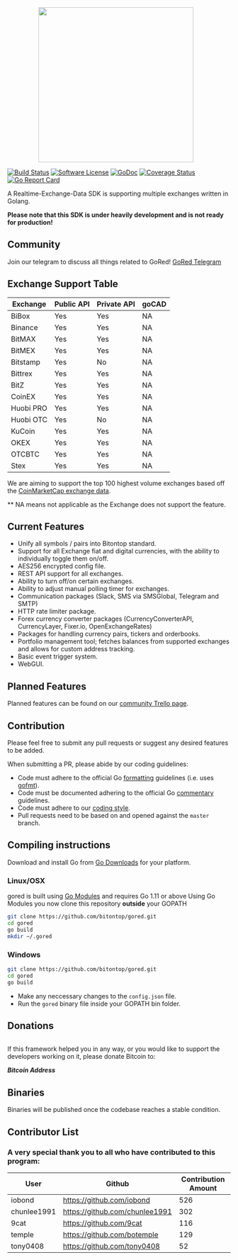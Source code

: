 <img src="" width="350px" height="350px" hspace="70">

[![Build Status](https://travis-ci.com/bitontop/gored.svg?branch=master)](https://travis-ci.com/bitontop/gored)
[![Software License](https://img.shields.io/badge/License-MIT-orange.svg?style=flat-square)](https://github.com/bitontop/gored/blob/master/LICENSE)
[![GoDoc](https://godoc.org/github.com/bitontop/gored?status.svg)](https://godoc.org/github.com/bitontop/gored)
[![Coverage Status](http://codecov.io/github/bitontop/gored/coverage.svg?branch=master)](http://codecov.io/github/bitontop/gored?branch=master)
[![Go Report Card](https://goreportcard.com/badge/github.com/bitontop/gored)](https://goreportcard.com/report/github.com/bitontop/gored)

A Realtime-Exchange-Data SDK is supporting multiple exchanges written in Golang.

**Please note that this SDK is under heavily development and is not ready for production!**

## Community

Join our telegram to discuss all things related to GoRed! [GoRed Telegram](https://t.me/bitontop)

## Exchange Support Table

|   Exchange   | Public API | Private API | goCAD |
|--------------|------------|-------------|-------|
| BiBox| Yes  | Yes  | NA  |
| Binance| Yes  | Yes  | NA  |
| BitMAX | Yes  | Yes  | NA  |
| BitMEX | Yes | Yes  | NA |
| Bitstamp | Yes  | No  | NA  |
| Bittrex | Yes | Yes  | NA |
| BitZ | Yes | Yes  | NA |
| CoinEX | Yes | Yes  | NA |
| Huobi PRO | Yes | Yes  | NA|
| Huobi OTC | Yes | No  | NA |
| KuCoin | Yes | Yes  | NA |
| OKEX | Yes | Yes  | NA |
| OTCBTC | Yes | Yes  | NA |
| Stex | Yes | Yes  | NA |

We are aiming to support the top 100 highest volume exchanges based off the [CoinMarketCap exchange data](https://coinmarketcap.com/exchanges/volume/24-hour/).

** NA means not applicable as the Exchange does not support the feature.

## Current Features

+ Unify all symbols / pairs into Bitontop standard.
+ Support for all Exchange fiat and digital currencies, with the ability to individually toggle them on/off.
+ AES256 encrypted config file.
+ REST API support for all exchanges.
+ Ability to turn off/on certain exchanges.
+ Ability to adjust manual polling timer for exchanges.
+ Communication packages (Slack, SMS via SMSGlobal, Telegram and SMTP)
+ HTTP rate limiter package.
+ Forex currency converter packages (CurrencyConverterAPI, CurrencyLayer, Fixer.io, OpenExchangeRates)
+ Packages for handling currency pairs, tickers and orderbooks.
+ Portfolio management tool; fetches balances from supported exchanges and allows for custom address tracking.
+ Basic event trigger system.
+ WebGUI.

## Planned Features

Planned features can be found on our [community Trello page](https://trello.com/gored).

## Contribution

Please feel free to submit any pull requests or suggest any desired features to be added.

When submitting a PR, please abide by our coding guidelines:

+ Code must adhere to the official Go [formatting](https://golang.org/doc/effective_go.html#formatting) guidelines (i.e. uses [gofmt](https://golang.org/cmd/gofmt/)).
+ Code must be documented adhering to the official Go [commentary](https://golang.org/doc/effective_go.html#commentary) guidelines.
+ Code must adhere to our [coding style](https://github.com/bitontop/gored/blob/master/.github/CONTRIBUTING.md).
+ Pull requests need to be based on and opened against the `master` branch.

## Compiling instructions

Download and install Go from [Go Downloads](https://golang.org/dl/) for your
platform.

### Linux/OSX

gored is built using [Go Modules](https://github.com/golang/go/wiki/Modules) and requires Go 1.11 or above
Using Go Modules you now clone this repository **outside** your GOPATH

```bash
git clone https://github.com/bitontop/gored.git
cd gored
go build
mkdir ~/.gored

```

### Windows

```bash
git clone https://github.com/bitontop/gored.git
cd gored
go build

```

+ Make any neccessary changes to the `config.json` file.
+ Run the `gored` binary file inside your GOPATH bin folder.

## Donations

<img src="" hspace="70">

If this framework helped you in any way, or you would like to support the developers working on it, please donate Bitcoin to:

***Bitcoin Address***

## Binaries

Binaries will be published once the codebase reaches a stable condition.

## Contributor List

### A very special thank you to all who have contributed to this program:

|User|Github|Contribution Amount|
|--|--|--|
| iobond | https://github.com/iobond | 526 |
| chunlee1991 | https://github.com/chunlee1991 | 302 |
| 9cat | https://github.com/9cat | 116 |
| temple | https://github.com/botemple | 129 |
| tony0408 | https://github.com/tony0408 | 52 |